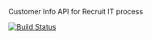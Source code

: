 Customer Info API
for Recruit IT process

[![Build Status](https://travis-ci.org/scias23/gerona-recruitit-customerinfo.svg?branch=master)](https://travis-ci.org/scias23/gerona-recruitit-customerinfo)
